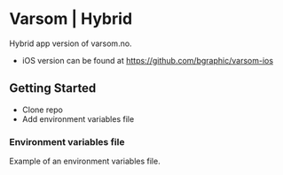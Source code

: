 # Varsom | Hybrid
Hybrid app version of varsom.no.
* iOS version can be found at https://github.com/bgraphic/varsom-ios

## Getting Started
* Clone repo
* Add environment variables file

### Environment variables file
Example of an environment variables file.

